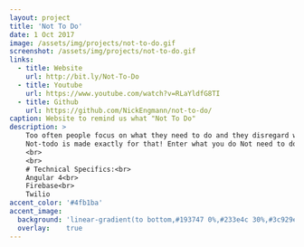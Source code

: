```yaml
---
layout: project
title: 'Not To Do'
date: 1 Oct 2017
image: /assets/img/projects/not-to-do.gif
screenshot: /assets/img/projects/not-to-do.gif
links:
  - title: Website
    url: http://bit.ly/Not-To-Do
  - title: Youtube
    url: https://www.youtube.com/watch?v=RLaYldfG8TI
  - title: Github
    url: https://github.com/NickEngmann/not-to-do/
caption: Website to remind us what "Not To Do"
description: >
    Too often people focus on what they need to do and they disregard what they do Not have to do.<br>
    Not-todo is made exactly for that! Enter what you do Not need to do and have twilio send you weekly reminders!
    <br>
    <br>
    # Technical Specifics:<br>
    Angular 4<br>
    Firebase<br>
    Twilio
accent_color: '#4fb1ba'
accent_image:
  background: 'linear-gradient(to bottom,#193747 0%,#233e4c 30%,#3c929e 50%,#d5d5d4 70%,#cdccc8 100%)'
  overlay:    true
---
```


